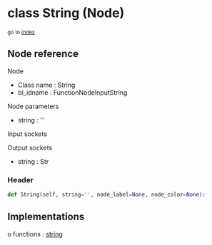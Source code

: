 # class String (Node)

<sub>go to [index](/docs/index.md)</sub>

## Node reference

Node
 - Class name : String
 - bl_idname : FunctionNodeInputString

Node parameters
 - string : ''

Input sockets

Output sockets
 - string : Str

### Header

``` python
def String(self, string='', node_label=None, node_color=None):
```

## Implementations

o functions : [string](/docs/GeoNodes_classes/GLOBAL.md#string)


